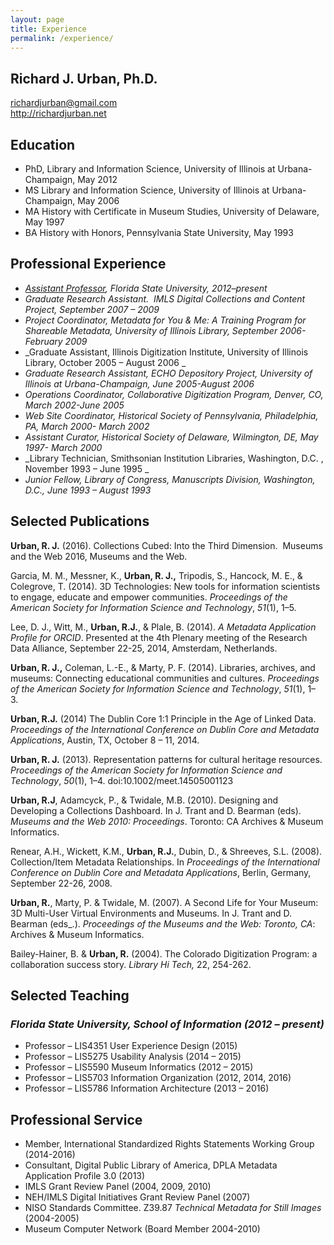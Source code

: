 ```yaml
---
layout: page
title: Experience
permalink: /experience/
---
```

## Richard J. Urban, Ph.D.
richardjurban@gmail.com <br />
http://richardjurban.net

## Education
- PhD, Library and Information Science, University of Illinois at Urbana-Champaign, May 2012
- MS Library and Information Science, University of Illinois at Urbana-Champaign, May 2006
- MA History with Certificate in Museum Studies, University of Delaware, May 1997
- BA History with Honors, Pennsylvania State University, May 1993

## Professional Experience
- _[Assistant Professor](http://chi.cci.fsu.edu), Florida State University, 2012–present_
- _Graduate Research Assistant.  IMLS Digital Collections and Content Project, September 2007 – 2009_
- _Project Coordinator, Metadata for You & Me: A Training Program for Shareable Metadata, University of Illinois Library, September 2006- February 2009_
- _Graduate Assistant, Illinois Digitization Institute, University of Illinois Library, October 2005 – August 2006 _
- _Graduate Research Assistant, ECHO Depository Project, University of Illinois at Urbana-Champaign, June 2005-August 2006_
- _Operations Coordinator, Collaborative Digitization Program, Denver, CO, March 2002-June 2005_
- _Web Site Coordinator, Historical Society of Pennsylvania, Philadelphia, PA, March 2000- March 2002_
- _Assistant Curator, Historical Society of Delaware, Wilmington, DE, May 1997- March 2000_
- _Library Technician, Smithsonian Institution Libraries, Washington, D.C. , November 1993 – June 1995 _
- _Junior Fellow, Library of Congress, Manuscripts Division, Washington, D.C., June 1993 – August 1993_

## Selected Publications
**Urban, R. J.** (2016). Collections Cubed: Into the Third Dimension.  Museums and the Web 2016, Museums and the Web. 

Garcia, M. M., Messner, K., **Urban, R. J.,** Tripodis, S., Hancock, M. E., & Colegrove, T. (2014). 3D Technologies: New tools for information scientists to engage, educate and empower communities. _Proceedings of the American Society for Information Science and Technology_, _51_(1), 1–5. 

Lee, D. J., Witt, M., **Urban, R.J.**, & Plale, B. (2014). _A Metadata Application Profile for ORCID_. Presented at the 4th Plenary meeting of the Research Data Alliance, September 22-25, 2014, Amsterdam, Netherlands.

**Urban, R. J.,** Coleman, L.-E., & Marty, P. F. (2014). Libraries, archives, and museums: Connecting educational communities and cultures. _Proceedings of the American Society for Information Science and Technology_, _51_(1), 1–3. 

**Urban, R.J.** (2014) The Dublin Core 1:1 Principle in the Age of Linked Data. _Proceedings of the International Conference on Dublin Core and Metadata Applications_, Austin, TX, October 8 – 11, 2014.

**Urban, R. J.** (2013). Representation patterns for cultural heritage resources. _Proceedings of the American Society for Information Science and Technology_, _50_(1), 1–4. doi:10.1002/meet.14505001123

**Urban, R.J**, Adamcyck, P., & Twidale, M.B. (2010). Designing and Developing a Collections Dashboard. In J. Trant and D. Bearman (eds). _Museums and the Web 2010: Proceedings_. Toronto: CA Archives & Museum Informatics. 

Renear, A.H., Wickett, K.M., **Urban, R.J.**, Dubin, D., & Shreeves, S.L. (2008). Collection/Item Metadata Relationships. In _Proceedings of the International Conference on Dublin Core and Metadata Applications_, Berlin, Germany, September 22-26, 2008.

**Urban, R.**, Marty, P. & Twidale, M. (2007). A Second Life for Your Museum: 3D Multi-User Virtual Environments and Museums. In J. Trant and D. Bearman (eds_.). _Proceedings of the Museums and the Web: Toronto, CA_: Archives & Museum Informatics.

Bailey-Hainer, B. & **Urban, R.** (2004). The Colorado Digitization Program: a collaboration success story. _Library Hi Tech,_ 22, 254-262.

## Selected Teaching
### _Florida State University, School of Information (2012 – present)_
- Professor – LIS4351 User Experience Design (2015)
- Professor – LIS5275 Usability Analysis (2014 – 2015)
- Professor – LIS5590 Museum Informatics (2012 – 2015)
- Professor – LIS5703 Information Organization (2012, 2014, 2016)
- Professor – LIS5786 Information Architecture (2013 – 2016)

## Professional Service
- Member, International Standardized Rights Statements Working Group (2014-2016)
- Consultant, Digital Public Library of America, DPLA Metadata Application Profile 3.0 (2013)
- IMLS Grant Review Panel (2004, 2009, 2010)
- NEH/IMLS Digital Initiatives Grant Review Panel (2007)
- NISO Standards Committee. Z39.87 _Technical Metadata for Still Images_ (2004-2005)
- Museum Computer Network (Board Member 2004-2010)
